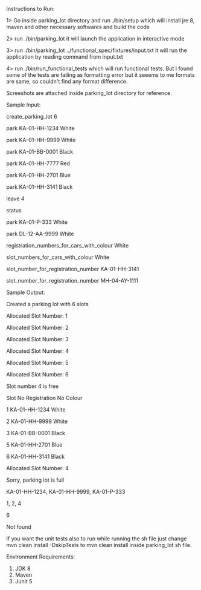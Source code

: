 Instructions to Run:

1> Go inside parking_lot directory and run ./bin/setup which will install jre 8, maven and other necessary softwares and build the code

2> run ./bin/parking_lot it will launch the application in interactive mode

3> run ./bin/parking_lot ../functional_spec/fixtures/input.txt it will run the application by reading command from input.txt

4> run ./bin/run_functional_tests which will run functional tests. But I found some of the tests are failing as formatting error but it seeems to me formats are same, so couldn't find any format difference.

Screeshots are attached inside parking_lot directory for reference.

Sample Input:

create_parking_lot 6

park KA-01-HH-1234 White

park KA-01-HH-9999 White

park KA-01-BB-0001 Black

park KA-01-HH-7777 Red

park KA-01-HH-2701 Blue

park KA-01-HH-3141 Black

leave 4

status

park KA-01-P-333 White

park DL-12-AA-9999 White

registration_numbers_for_cars_with_colour White

slot_numbers_for_cars_with_colour White

slot_number_for_registration_number KA-01-HH-3141

slot_number_for_registration_number MH-04-AY-1111

Sample Output:

Created a parking lot with 6 slots

Allocated Slot Number: 1

Allocated Slot Number: 2

Allocated Slot Number: 3

Allocated Slot Number: 4

Allocated Slot Number: 5

Allocated Slot Number: 6

Slot number 4 is free

Slot No	Registration No	Colour

1	KA-01-HH-1234	White

2	KA-01-HH-9999	White

3	KA-01-BB-0001	Black

5	KA-01-HH-2701	Blue

6	KA-01-HH-3141	Black

Allocated Slot Number: 4

Sorry, parking lot is full

KA-01-HH-1234, KA-01-HH-9999, KA-01-P-333

1, 2, 4

6

Not found

If you want the unit tests also to run while running the sh file just change mvn clean install -DskipTests to mvn clean install inside parking_lot sh file.


Environment Requirements:
1. JDK 8
2. Maven
3. Junit 5


